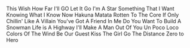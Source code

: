 This Wish
How Far I'll GO
Let It Go
I'm A Star
Something That I Want 
Knowing What I Know Now
Hakuna Matata
Rotten To The Core
If Only 
Chillin' Like A Villain
You've Got A Friend In Me
Do You Want To Build A Snowman
Life is A Highway
I'll Make A Man Out Of You
Un Poco Loco
Colors Of The Wind
Be Our Guest 
Kiss The Girl
Go The Distance
Zero to Hero